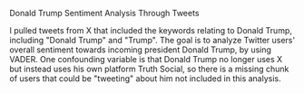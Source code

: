 Donald Trump Sentiment Analysis Through Tweets

I pulled tweets from X that included the keywords relating to Donald Trump, including "Donald Trump" and "Trump". 
The goal is to analyze Twitter users' overall sentiment towards incoming president Donald Trump, by using VADER. 
One confounding variable is that Donald Trump no longer uses X but instead uses his own platform Truth Social, so there is a missing chunk of users that could be "tweeting" about him not included in this analysis. 